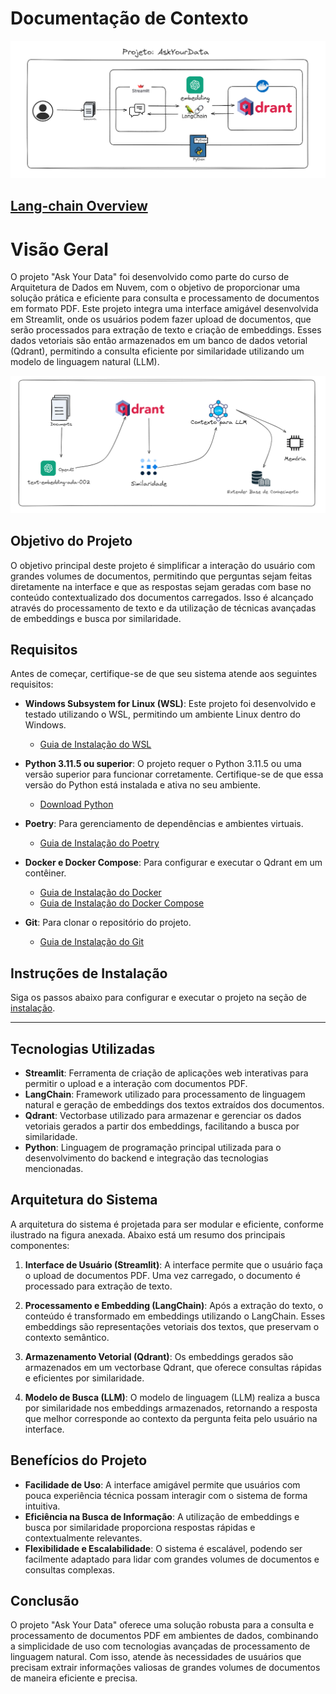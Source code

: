 # Documentação de Contexto

![Projeto: AskYourData](/ask_your_data/assets/image.png)

## [Lang-chain Overview](/ask_your_data/docs/langchain.md)


# Visão Geral

O projeto "Ask Your Data" foi desenvolvido como parte do curso de Arquitetura de Dados em Nuvem, com o objetivo de proporcionar uma solução prática e eficiente para consulta e processamento de documentos em formato PDF. Este projeto integra uma interface amigável desenvolvida em Streamlit, onde os usuários podem fazer upload de documentos, que serão processados para extração de texto e criação de embeddings. Esses dados vetoriais são então armazenados em um banco de dados vetorial (Qdrant), permitindo a consulta eficiente por similaridade utilizando um modelo de linguagem natural (LLM).

![Projeto: AskYourData](/ask_your_data/assets/image2.png)


## Objetivo do Projeto

O objetivo principal deste projeto é simplificar a interação do usuário com grandes volumes de documentos, permitindo que perguntas sejam feitas diretamente na interface e que as respostas sejam geradas com base no conteúdo contextualizado dos documentos carregados. Isso é alcançado através do processamento de texto e da utilização de técnicas avançadas de embeddings e busca por similaridade.


## Requisitos

Antes de começar, certifique-se de que seu sistema atende aos seguintes requisitos:

- **Windows Subsystem for Linux (WSL)**: Este projeto foi desenvolvido e testado utilizando o WSL, permitindo um ambiente Linux dentro do Windows.
  - [Guia de Instalação do WSL](https://docs.microsoft.com/pt-br/windows/wsl/install)

- **Python 3.11.5 ou superior**: O projeto requer o Python 3.11.5 ou uma versão superior para funcionar corretamente. Certifique-se de que essa versão do Python está instalada e ativa no seu ambiente.
  - [Download Python](https://www.python.org/downloads/)

- **Poetry**: Para gerenciamento de dependências e ambientes virtuais.
  - [Guia de Instalação do Poetry](https://python-poetry.org/docs/#installation)

- **Docker e Docker Compose**: Para configurar e executar o Qdrant em um contêiner.
  - [Guia de Instalação do Docker](https://docs.docker.com/get-docker/)
  - [Guia de Instalação do Docker Compose](https://docs.docker.com/compose/install/)

- **Git**: Para clonar o repositório do projeto.
  - [Guia de Instalação do Git](https://git-scm.com/book/en/v2/Getting-Started-Installing-Git)


## Instruções de Instalação

Siga os passos abaixo para configurar e executar o projeto na seção de [instalação](/ask_your_data/docs/instalacao.md).

---

## Tecnologias Utilizadas

- **Streamlit**: Ferramenta de criação de aplicações web interativas para permitir o upload e a interação com documentos PDF.
- **LangChain**: Framework utilizado para processamento de linguagem natural e geração de embeddings dos textos extraídos dos documentos.
- **Qdrant**: Vectorbase utilizado para armazenar e gerenciar os dados vetoriais gerados a partir dos embeddings, facilitando a busca por similaridade.
- **Python**: Linguagem de programação principal utilizada para o desenvolvimento do backend e integração das tecnologias mencionadas.

## Arquitetura do Sistema

A arquitetura do sistema é projetada para ser modular e eficiente, conforme ilustrado na figura anexada. Abaixo está um resumo dos principais componentes:

1. **Interface de Usuário (Streamlit)**: A interface permite que o usuário faça o upload de documentos PDF. Uma vez carregado, o documento é processado para extração de texto.

2. **Processamento e Embedding (LangChain)**: Após a extração do texto, o conteúdo é transformado em embeddings utilizando o LangChain. Esses embeddings são representações vetoriais dos textos, que preservam o contexto semântico.

3. **Armazenamento Vetorial (Qdrant)**: Os embeddings gerados são armazenados em um vectorbase Qdrant, que oferece consultas rápidas e eficientes por similaridade.

4. **Modelo de Busca (LLM)**: O modelo de linguagem (LLM) realiza a busca por similaridade nos embeddings armazenados, retornando a resposta que melhor corresponde ao contexto da pergunta feita pelo usuário na interface.

## Benefícios do Projeto

- **Facilidade de Uso**: A interface amigável permite que usuários com pouca experiência técnica possam interagir com o sistema de forma intuitiva.
- **Eficiência na Busca de Informação**: A utilização de embeddings e busca por similaridade proporciona respostas rápidas e contextualmente relevantes.
- **Flexibilidade e Escalabilidade**: O sistema é escalável, podendo ser facilmente adaptado para lidar com grandes volumes de documentos e consultas complexas.

## Conclusão

O projeto "Ask Your Data" oferece uma solução robusta para a consulta e processamento de documentos PDF em ambientes de dados, combinando a simplicidade de uso com tecnologias avançadas de processamento de linguagem natural. Com isso, atende às necessidades de usuários que precisam extrair informações valiosas de grandes volumes de documentos de maneira eficiente e precisa.